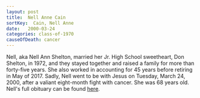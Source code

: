 ```yaml
---
layout: post
title:  Nell Anne Cain
sortKey:  Cain, Nell Anne
date:   2000-03-24
categories: class-of-1970
causeOfDeath: cancer
---
```

Nell, aka Nell Ann Shelton, married her Jr. High School sweetheart, Don Shelton, in 1972, and they stayed together and raised a family for more than forty-five years. She also worked in accounting for 45 years before retiring in May of 2017. Sadly, Nell went to be with Jesus on Tuesday, March 24, 2000, after a valiant eight-month fight with cancer. She was 68 years old. Nell's full obituary can be found [here](https://tinyurl.com/yd5qg2t5).
